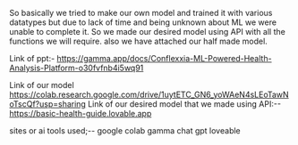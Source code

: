 So basically we tried to make our own model and trained it with various datatypes but due to lack of time and being unknown about ML we were unable to complete it. So we made our desired model using API with all the functions we will require. also we have attached our half made model.
 
Link of ppt:-    https://gamma.app/docs/Conflexxia-ML-Powered-Health-Analysis-Platform-o30fvfnb4i5wq91 

Link of our model   https://colab.research.google.com/drive/1uytETC_GN6_yoWAeN4sLEoTawNoTscQf?usp=sharing 
Link of our desired model that we made using API:--  https://basic-health-guide.lovable.app 


sites or ai tools used;--
google colab
gamma
chat gpt
loveable
